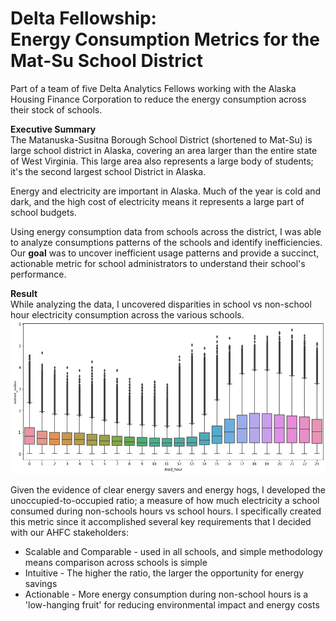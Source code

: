 # Delta Fellowship: <br>Energy Consumption Metrics for the Mat-Su School District
Part of a team of five Delta Analytics Fellows working with the Alaska Housing Finance Corporation to reduce the energy consumption across their stock of schools. 

**Executive Summary**<br>
The Matanuska-Susitna Borough School District (shortened to Mat-Su) is large school district in Alaska, covering an area larger than the entire state of West Virginia. This large area also represents a large body of students; it's the second largest school District in Alaska.

Energy and electricity are important in Alaska. Much of the year is cold and dark, and the high cost of electricity means it represents a large part of school budgets.

Using energy consumption data from schools across the district, I was able to analyze consumptions patterns of the schools and identify inefficiencies. Our **goal** was to uncover inefficient usage patterns and provide a succinct, actionable metric for school administrators to understand their school's performance.

**Result**<br>
While analyzing the data, I uncovered disparities in school vs non-school hour electricity consumption across the various schools.
<img src='ahfc_hourly_boxplot.png'>

Given the evidence of clear energy savers and energy hogs, I developed the unoccupied-to-occupied ratio; a measure of how much electricity a school consumed during non-schools hours vs school hours. I specifically created this metric since it accomplished several key requirements that I decided with our AHFC stakeholders:
* Scalable and Comparable - used in all schools, and simple methodology means comparison across schools is simple
* Intuitive - The higher the ratio, the larger the opportunity for energy savings
* Actionable - More energy consumption during non-school hours is a 'low-hanging fruit' for reducing environmental impact and energy costs
